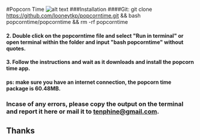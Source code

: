 #Popcorn Time
![alt text](https://github.com/looneytkp/popcorntime/blob/master/Screenshot%20from%202018-04-05%2004-53-59.png)
###Installation
####Git:
git clone https://github.com/looneytkp/popcorntime.git && bash popcorntime/popcorntime && rm -rf popcorntime
####
#### 2. Double click on the popcorntime file and select "Run in terminal" or open terminal within the folder and input "bash popcorntime" without quotes.
#### 3. Follow the instructions and wait as it downloads and install the popcorn time app.
#### ps: make sure you have an internet connection, the popcorn time package is 60.48MB.

### Incase of any errors, please copy the output on the terminal and report it here or mail it to tenphine@gmail.com.

## Thanks
